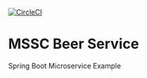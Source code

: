 [![CircleCI](https://circleci.com/gh/sirlopug/mssc-beer-service.svg?style=svg)](https://circleci.com/gh/sirlopug/mssc-beer-service)
# MSSC Beer Service

Spring Boot Microservice Example
